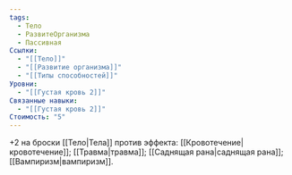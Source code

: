 ```yaml
---
tags:
  - Тело
  - РазвитеОрганизма
  - Пассивная
Ссылки:
  - "[[Тело]]"
  - "[[Развитие организма]]"
  - "[[Типы способностей]]"
Уровни:
  - "[[Густая кровь 2]]"
Связанные навыки:
  - "[[Густая кровь 2]]"
Стоимость: "5"
---
```

+2 на броски [[Тело|Тела]] против эффекта: [[Кровотечение|кровотечение]]; [[Травма|травма]]; [[Саднящая рана|саднящая рана]]; [[Вампиризм|вампиризм]].